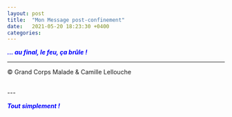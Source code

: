 ```yaml
---
layout: post
title:  "Mon Message post-confinement"
date:   2021-05-20 18:23:30 +0400
categories: 
---
```



<span style="color: blue">***... au final, le feu, ça brûle !***</span>
<br/>


---
&copy;  Grand Corps Malade & Camille Lellouche

<br>
---


<span style="color: blue">***Tout simplement !***</span>
  